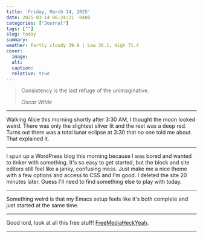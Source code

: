 ```yaml
---
title: 'Friday, March 14, 2025'
date: 2025-03-14 06:24:21 -0400
categories: ["Journal"]
tags: [""]
slug: today
summary: 
weather: Partly cloudy 39.9 | Low 36.1, High 71.4
cover: 
  image: 
  alt: 
  caption: 
  relative: true
---
```


> Consistency is the last refuge of the unimaginative.
> 
> <cite>Oscar Wilde</cite>

----

Walking Alice this morning shortly after 3:30 AM, I thought the moon looked weird. There was only the slightest sliver lit and the rest was a deep red. Turns out there was a total lunar eclipse at 3:30 that no one told me about. That explained it.

----

I spun up a WordPress blog this morning because I was bored and wanted to tinker with something. It's so easy to get started, but the block and site editors still feel like a janky, confusing mess. Just make me a nice theme with a few options and access to CSS and I'm good. I deleted the site 20 minutes later. Guess I'll need to find something else to play with today.

----

Something weird is that my Emacs setup feels like it's both complete and just started at the same time.

----

Good lord, look at all this free stuff! [FreeMediaHeckYeah](https://fmhy.vercel.app/).

----



